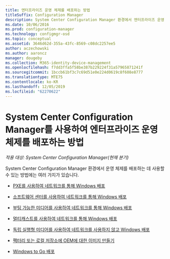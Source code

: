```yaml
---
title: 엔터프라이즈 운영 체제를 배포하는 방법
titleSuffix: Configuration Manager
description: System Center Configuration Manager 환경에서 엔터프라이즈 운영 체제를 배포하는 데 사용할 수 있는 방법을 알아봅니다.
ms.date: 10/06/2016
ms.prod: configuration-manager
ms.technology: configmgr-osd
ms.topic: conceptual
ms.assetid: 3646d62d-355a-43fc-8569-c08dc2257ee5
author: aczechowski
ms.author: aaroncz
manager: dougeby
ms.collection: M365-identity-device-management
ms.openlocfilehash: f7dd3ffa5f58be387b229224f31a57965871241f
ms.sourcegitcommit: 1bccb61bf3c7c69d51e0e224d0619c8f608e8777
ms.translationtype: MTE75
ms.contentlocale: ko-KR
ms.lasthandoff: 12/05/2019
ms.locfileid: "62270622"
---
```

# <a name="methods-to-deploy-enterprise-operating-systems-using-system-center-configuration-manager"></a>System Center Configuration Manager를 사용하여 엔터프라이즈 운영 체제를 배포하는 방법

*적용 대상: System Center Configuration Manager(현재 분기)*

System Center Configuration Manager 환경에서 운영 체제를 배포하는 데 사용할 수 있는 방법에는 여러 가지가 있습니다.

-   [PXE를 사용하여 네트워크를 통해 Windows 배포](use-pxe-to-deploy-windows-over-the-network.md)  

-   [소프트웨어 센터를 사용하여 네트워크를 통해 Windows 배포](use-software-center-to-deploy-windows-over-the-network.md)  

-   [부팅 가능한 미디어를 사용하여 네트워크를 통해 Windows 배포](use-bootable-media-to-deploy-windows-over-the-network.md)  

-   [멀티캐스트를 사용하여 네트워크를 통해 Windows 배포](use-multicast-to-deploy-windows-over-the-network.md)  

-   [독립 실행형 미디어를 사용하여 네트워크를 사용하지 않고 Windows 배포](use-stand-alone-media-to-deploy-windows-without-using-the-network.md)  

-   [팩터리 또는 로컬 저장소에 OEM에 대한 이미지 만들기](create-an-image-for-an-oem-in-factory-or-a-local-depot.md)  

-   [Windows to Go 배포](deploy-windows-to-go.md)  
